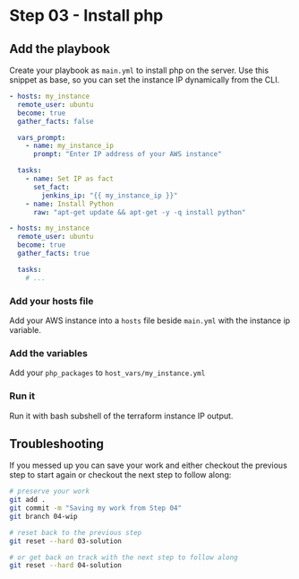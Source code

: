 # Step 03 - Install php

## Add the playbook

Create your playbook as `main.yml` to install php on the server. Use this snippet as base, so you can set the instance IP dynamically from the CLI.

```yaml
- hosts: my_instance
  remote_user: ubuntu
  become: true
  gather_facts: false

  vars_prompt:
    - name: my_instance_ip
      prompt: "Enter IP address of your AWS instance"

  tasks:
    - name: Set IP as fact
      set_fact:
        jenkins_ip: "{{ my_instance_ip }}"
    - name: Install Python
      raw: "apt-get update && apt-get -y -q install python"

- hosts: my_instance
  remote_user: ubuntu
  become: true
  gather_facts: true

  tasks:
    # ...
```

### Add your hosts file

Add your AWS instance into a `hosts` file beside `main.yml` with the instance ip variable.

### Add the variables

Add your `php_packages` to `host_vars/my_instance.yml`

### Run it

Run it with bash subshell of the terraform instance IP output.

## Troubleshooting

If you messed up you can save your work and either checkout the previous step to start again or checkout the next step to follow along:

```bash
# preserve your work
git add .
git commit -m "Saving my work from Step 04"
git branch 04-wip

# reset back to the previous step
git reset --hard 03-solution

# or get back on track with the next step to follow along
git reset --hard 04-solution
```
